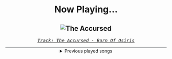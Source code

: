 <div align="center"> 
<h1>Now Playing...</h1>

![The Accursed](https://i.scdn.co/image/ab67616d00001e027a12fd80f76890fd442b5f5b)
--
_<samp><a href="https://open.spotify.com/track/4Kdk0pfH78tYPu3FVYJ9d9">Track: The Accursed - Born Of Osiris</a></samp>_

<div style="border: 1px #4B5054 solid"></div>
<details>
  <summary>
    Previous played songs
  </summary>
  <table>
    <thead>
      <tr>
        <th>
          Artist
        </th>
        <th>
          Song
        </th>
        <th>
          Link
        </th>
      </tr>
    </thead>
    <tbody>
      <tr><td>Born Of Osiris</td><td>The Accursed</td><td><a href="https://open.spotify.com/track/4Kdk0pfH78tYPu3FVYJ9d9">https://open.spotify.com/track/4Kdk0pfH78tYPu3FVYJ9d9</a></td></tr><tr><td>Born Of Osiris</td><td>Exhilarate</td><td><a href="https://open.spotify.com/track/5xXXQtmCm9gYryDfKMyanw">https://open.spotify.com/track/5xXXQtmCm9gYryDfKMyanw</a></td></tr><tr><td>Born Of Osiris</td><td>Rosecrance</td><td><a href="https://open.spotify.com/track/7J62nYXcgHElvio5HV1Qoy">https://open.spotify.com/track/7J62nYXcgHElvio5HV1Qoy</a></td></tr><tr><td>Born Of Osiris</td><td>Elimination</td><td><a href="https://open.spotify.com/track/3QMqG4E4CWauPdN5UgK6bD">https://open.spotify.com/track/3QMqG4E4CWauPdN5UgK6bD</a></td></tr><tr><td>Born Of Osiris</td><td>Bow Down</td><td><a href="https://open.spotify.com/track/4924WktaaX5cSb26agjknP">https://open.spotify.com/track/4924WktaaX5cSb26agjknP</a></td></tr><tr><td>Born Of Osiris</td><td>Ascension</td><td><a href="https://open.spotify.com/track/45Io4YhCkMpeuEV38YrZTb">https://open.spotify.com/track/45Io4YhCkMpeuEV38YrZTb</a></td></tr><tr><td>Born Of Osiris</td><td>The Accountable</td><td><a href="https://open.spotify.com/track/7vhJdHYuiIDroId0GKkYQX">https://open.spotify.com/track/7vhJdHYuiIDroId0GKkYQX</a></td></tr><tr><td>Born Of Osiris</td><td>Divergency</td><td><a href="https://open.spotify.com/track/0gAV3a4d7PPkXo1E9KLmxF">https://open.spotify.com/track/0gAV3a4d7PPkXo1E9KLmxF</a></td></tr><tr><td>Born Of Osiris</td><td>Follow The Signs</td><td><a href="https://open.spotify.com/track/5ZlXDEk3EVZkDx4VMdZzbl">https://open.spotify.com/track/5ZlXDEk3EVZkDx4VMdZzbl</a></td></tr><tr><td>Born Of Osiris</td><td>Recreate</td><td><a href="https://open.spotify.com/track/0bY68jDssAUZR5cVVBs269">https://open.spotify.com/track/0bY68jDssAUZR5cVVBs269</a></td></tr><tr><td>Disturbed</td><td>Inside the Fire</td><td><a href="https://open.spotify.com/track/5cxp9kjCFyJwzv3lzeX7ku">https://open.spotify.com/track/5cxp9kjCFyJwzv3lzeX7ku</a></td></tr><tr><td>Britney Spears</td><td>Break the Ice</td><td><a href="https://open.spotify.com/track/52K4Nl7eVNqUpUeJeWJlwT">https://open.spotify.com/track/52K4Nl7eVNqUpUeJeWJlwT</a></td></tr><tr><td>Dark Divine</td><td>No Escape (feat. Ricky Armellino)</td><td><a href="https://open.spotify.com/track/1pkUPzDpI7bHlUAEui4Lqx">https://open.spotify.com/track/1pkUPzDpI7bHlUAEui4Lqx</a></td></tr><tr><td>Papa Roach</td><td>Getting Away With Murder</td><td><a href="https://open.spotify.com/track/40dHZ1HyySmu9FmTINRbqM">https://open.spotify.com/track/40dHZ1HyySmu9FmTINRbqM</a></td></tr><tr><td>Dark Divine</td><td>Your Ghost</td><td><a href="https://open.spotify.com/track/0Tt4znFa4X5FnIblrd8HEp">https://open.spotify.com/track/0Tt4znFa4X5FnIblrd8HEp</a></td></tr><tr><td>Thousand Foot Krutch</td><td>Move</td><td><a href="https://open.spotify.com/track/5tXPbEbEouMSEbqQHO0qQa">https://open.spotify.com/track/5tXPbEbEouMSEbqQHO0qQa</a></td></tr><tr><td>Dark Divine</td><td>The Fear</td><td><a href="https://open.spotify.com/track/7gKbsy59ExM6Js4FnfR6wE">https://open.spotify.com/track/7gKbsy59ExM6Js4FnfR6wE</a></td></tr><tr><td>Jonathan Young</td><td>Valhalla Calling</td><td><a href="https://open.spotify.com/track/6cIVpPzI7Z3wYnh9VTv6pG">https://open.spotify.com/track/6cIVpPzI7Z3wYnh9VTv6pG</a></td></tr><tr><td>Jonathan Young</td><td>Valhalla Calling</td><td><a href="https://open.spotify.com/track/6cIVpPzI7Z3wYnh9VTv6pG">https://open.spotify.com/track/6cIVpPzI7Z3wYnh9VTv6pG</a></td></tr><tr><td>Jonathan Young</td><td>Valhalla Calling</td><td><a href="https://open.spotify.com/track/6cIVpPzI7Z3wYnh9VTv6pG">https://open.spotify.com/track/6cIVpPzI7Z3wYnh9VTv6pG</a></td></tr>
    </tbody>
  </table>
</details>

</div>
